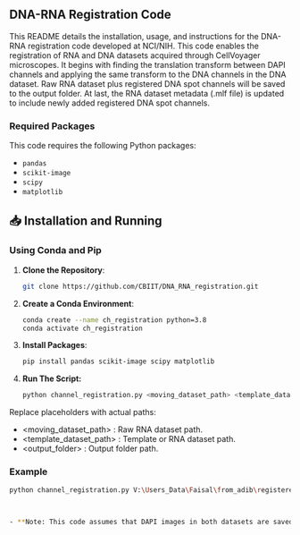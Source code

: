 ## DNA-RNA Registration Code

This README details the installation, usage, and instructions for the DNA-RNA registration code developed at NCI/NIH. This code enables the registration of RNA and DNA datasets acquired through CellVoyager microscopes. It begins with finding the translation transform between DAPI channels and applying the same transform to the DNA channels in the DNA dataset. Raw RNA dataset plus registered DNA spot channels will be saved to the output folder. At last, the RNA dataset metadata (.mlf file) is updated to include newly added registered DNA spot channels.

### Required Packages

This code requires the following Python packages:

- `pandas`
- `scikit-image`
- `scipy`
- `matplotlib`


## 📥 Installation and Running

### Using Conda and Pip

1. **Clone the Repository**:
   ```bash
   git clone https://github.com/CBIIT/DNA_RNA_registration.git

3. **Create a Conda Environment**:
   ```bash
   conda create --name ch_registration python=3.8
   conda activate ch_registration
   
4. **Install Packages**:
   ```bash
   pip install pandas scikit-image scipy matplotlib

5. **Run The Script:**
   ```bash
   python channel_registration.py <moving_dataset_path> <template_dataset_path> <output_folder>

Replace placeholders with actual paths:
- <moving_dataset_path> : Raw RNA dataset path.
- <template_dataset_path> : Template or RNA dataset path.
- <output_folder> : Output folder path.

### Example

```bash
python channel_registration.py V:\Users_Data\Faisal\from_adib\registered_datasets\new_test\raw\230225-EXP020623-Plate1A-2nd_20230225_175023\AssayPlate_PerkinElmer_CellCarrier-384 V:\Users_Data\Faisal\from_adib\registered_datasets\new_test\raw\230211-EXP020623-Plate1A-1st_20230211_202736\AssayPlate_PerkinElmer_CellCarrier-384 V:\Users_Data\Faisal\from_adib\registered_datasets\new_test\output



- **Note: This code assumes that DAPI images in both datasets are saved to channel 1, RNA saved as channel 4, and DNA spots as channels 2 and 3. So, please follow this routine for your imaging.**


